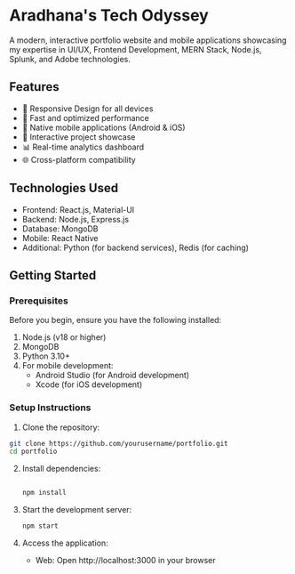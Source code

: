 # Aradhana's Tech Odyssey

A modern, interactive portfolio website and mobile applications showcasing my expertise in UI/UX, Frontend Development, MERN Stack, Node.js, Splunk, and Adobe technologies.

## Features

- 🎨 Responsive Design for all devices
- 🚀 Fast and optimized performance
- 📱 Native mobile applications (Android & iOS)
- 🎯 Interactive project showcase
- 📊 Real-time analytics dashboard
- 🌐 Cross-platform compatibility

## Technologies Used

- Frontend: React.js, Material-UI
- Backend: Node.js, Express.js
- Database: MongoDB
- Mobile: React Native
- Additional: Python (for backend services), Redis (for caching)

## Getting Started

### Prerequisites

Before you begin, ensure you have the following installed:

1. Node.js (v18 or higher)
2. MongoDB
3. Python 3.10+
4. For mobile development:
   - Android Studio (for Android development)
   - Xcode (for iOS development)

### Setup Instructions

1. Clone the repository:
```bash
git clone https://github.com/yourusername/portfolio.git
cd portfolio
```

2. Install dependencies:
   ```bash
   
   npm install


3. Start the development server:
   ```bash
   npm start
   ```

4. Access the application:
   - Web: Open http://localhost:3000 in your browser
